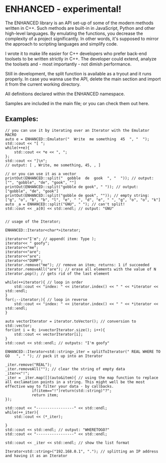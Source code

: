 # ENHANCED - experimental!

The ENHANCED library is an API set-up of some of the modern methods written in C++. Such methods are built-in in JavaScript, Python and other high-level languages. By emulating the functions, you decrease the complexity of a project significantly. In other words, it's supposed to mirror the approach to scripting languages and simplify code.

I wrote it to make life easier for C++ developers who prefer back-end toolsets to be written strictly in C++. The developer could extend, analyze the toolsets and - most importantly - not dimish performance.

Still in development, the split function is available as a tryout and it runs properly. In case you wanna use the API, delete the main section and import it from the current working directory.


All definitions declared within the ENHANCED namespace.

Samples are included in the main file; or you can check them out here.

## Examples:

	// you can use it by iterating over an Iterator with the Emulator MACRO
	auto e = ENHANCED::Emulator("  Write  me something  45  ", "  "); 
	std::cout << "[ ";
	while(++e){
		std::cout << *e << ", ";
	};
	std::cout << "]\n";
	// output: [ , Write, me something, 45, , ]
	
	// or you can use it as a vector
	printOut(ENHANCED::split("  gobble  de  gook  ", "  ")); // output: ["", "gobble", "de", "gook", ""]
	printOut(ENHANCED::split("gobble de gook", " ")); // output: ["gobble", "de", "gook"]
	printOut(ENHANCED::split("gobble de gook", "")); // empty string: ["g", "o", "b", "b", "l", "e", " ", "d", "e", " ", "g", "o", "o", "k"]
	auto _a = ENHANCED::split("GNU", " "); // can't split!
	std::cout << _a[0] << std::endl; // output: "GNU"
	
	
	// usage of the Iterator;
	
	ENHANCED::Iterator<char*>iterator;
	
	iterator<<"I'm"; // append( item: Type );
	iterator<< " goofy";
	iterator<<"me";
	iterator<<"are";
	iterator<<"are";
	iterator<<"DUMP";
	iterator.remove("me"); // remove an item; returns: 1 if succeeded
	iterator.removeAll("are"); // erase all elements with the value of N
	iterator.pop(); // gets rid of the last element

	while(++iterator){ // loop in order
		std::cout << "index: " << iterator.index() << " " << *iterator << std::endl;
	}
	for(;--iterator;){ // loop in reverse
		std::cout << "index: " << iterator.index() << " " << *iterator << std::endl;
	}

	auto vectorIterator = iterator.toVector(); // conversion to std::vector;
	for(int i = 0; i<vectorIterator.size(); i++){
		std::cout << vectorIterator[i];		
	}
	std::cout << std::endl; // outputs: "I'm goofy"
	
	ENHANCED::Iterator<std::string>_iter = splitToIterator(" REAL WHERE TO GO   ", " "); // pack it up into an Iterator

	_iter.remove("REAL");
	_iter.removeAll(""); // clear the string of empty data
	_iter<<"!";
	_iter = _iter.map([](auto&item){ // using the map function to replace all exclamation points in a string. This might well be the most effective way to filter your data - by callbacks. 
                if(item=="!")return(std::string)"?";
                return item;
	});
	
	std::cout << "-----------------" << std::endl;
	while(++_iter){
		std::cout << (*_iter);

	}
	std::cout << std::endl; // output: "WHERETOGO?"
	std::cout << "-----------------" << std::endl;
	
	std::cout << _iter << std::endl; // show the list format
	
	Iterator<std::string>("192.168.0.1", "."); // splitting an IP address and having it as an Iterator
